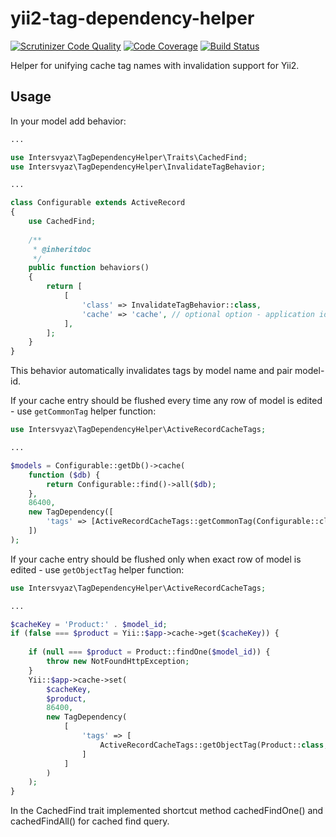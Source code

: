 yii2-tag-dependency-helper
==========================
[![Scrutinizer Code Quality](https://scrutinizer-ci.com/g/intersvyaz/yii2-tag-dependency-helper/badges/quality-score.png?b=master)](https://scrutinizer-ci.com/g/intersvyaz/yii2-tag-dependency-helper/?branch=master)
[![Code Coverage](https://scrutinizer-ci.com/g/intersvyaz/yii2-tag-dependency-helper/badges/coverage.png?b=master)](https://scrutinizer-ci.com/g/intersvyaz/yii2-tag-dependency-helper/?branch=master)
[![Build Status](https://travis-ci.org/intersvyaz/yii2-tag-dependency-helper.svg)](https://travis-ci.org/intersvyaz/yii2-tag-dependency-helper)

Helper for unifying cache tag names with invalidation support for Yii2.

Usage
-----

In your model add behavior:


``` php
...

use Intersvyaz\TagDependencyHelper\Traits\CachedFind;
use Intersvyaz\TagDependencyHelper\InvalidateTagBehavior;

...

class Configurable extends ActiveRecord
{
    use CachedFind;
    
    /**
     * @inheritdoc
     */
    public function behaviors()
    {
        return [
            [
                'class' => InvalidateTagBehavior::class,
                'cache' => 'cache', // optional option - application id of cache component
            ],
        ];
    }
}

```

This behavior automatically invalidates tags by model name and pair model-id.

If your cache entry should be flushed every time any row of model is edited - use `getCommonTag` helper function:

``` php
use Intersvyaz\TagDependencyHelper\ActiveRecordCacheTags;

...

$models = Configurable::getDb()->cache(
    function ($db) {
        return Configurable::find()->all($db);
    },
    86400,
    new TagDependency([
        'tags' => [ActiveRecordCacheTags::getCommonTag(Configurable::className())],
    ])
);
```

If your cache entry should be flushed only when exact row of model is edited - use `getObjectTag` helper function:

``` php
use Intersvyaz\TagDependencyHelper\ActiveRecordCacheTags;

...

$cacheKey = 'Product:' . $model_id;
if (false === $product = Yii::$app->cache->get($cacheKey)) {
    
    if (null === $product = Product::findOne($model_id)) {
        throw new NotFoundHttpException;
    }
    Yii::$app->cache->set(
        $cacheKey,
        $product,
        86400,
        new TagDependency(
            [
                'tags' => [
                    ActiveRecordCacheTags::getObjectTag(Product::class, $model_id),
                ]
            ]
        )
    );
}

```

In the CachedFind trait implemented shortcut method cachedFindOne() and cachedFindAll() for cached find query.
